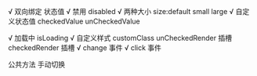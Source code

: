 √ 双向绑定 状态值 √ 禁用 disabled √ 两种大小 size:default small large √ 自定义状态值 checkedValue unCheckedValue

√ 加载中 isLoading √ 自定义样式 customClass unCheckedRender 插槽 checkedRender 插槽 √ change 事件 √ click 事件

公共方法 手动切换